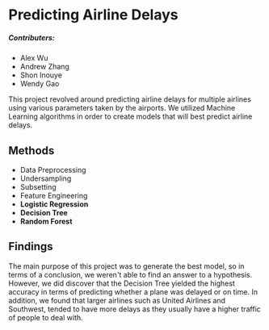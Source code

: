 # Predicting Airline Delays

##### Contributers:
- Alex Wu
- Andrew Zhang
- Shon Inouye
- Wendy Gao

This project revolved around predicting airline delays for multiple airlines using various parameters taken by the airports. We utilized Machine Learning algorithms in order to create models that will best predict airline delays.  

## Methods
- Data Preprocessing
- Undersampling
- Subsetting
- Feature Engineering
- **Logistic Regression**
- **Decision Tree**
- **Random Forest**

## Findings
The main purpose of this project was to generate the best model, so in terms of a conclusion, we weren't able to find an answer to a hypothesis. However, we did discover that the Decision Tree yielded the highest accuracy in terms of predicting whether a plane was delayed or on time. In addition, we found that larger airlines such as United Airlines and Southwest, tended to have more delays as they usually have a higher traffic of people to deal with.
